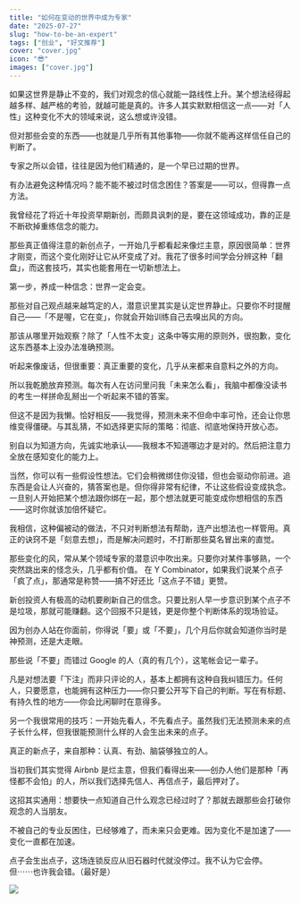 ```yaml
---
title: "如何在变动的世界中成为专家"
date: "2025-07-27"
slug: "how-to-be-an-expert"
tags: ["创业", "好文推荐"]
cover: "cover.jpg"
icon: "😎"
images: ["cover.jpg"]
---
```

如果这世界是静止不变的，我们对观念的信心就能一路线性上升。某个想法经得起越多样、越严格的考验，就越可能是真的。许多人其实默默相信这一点——对「人性」这种变化不大的领域来说，这么想或许没错。



但对那些会变的东西——也就是几乎所有其他事物——你就不能再这样信任自己的判断了。



专家之所以会错，往往是因为他们精通的，是一个早已过期的世界。



有办法避免这种情况吗？能不能不被过时信念困住？答案是——可以，但得靠一点方法。



我曾经花了将近十年投资早期新创，而颇具讽刺的是，要在这领域成功，靠的正是不断砍掉重练信念的能力。



那些真正值得注意的新创点子，一开始几乎都看起来像烂主意，原因很简单：世界才刚变，而这个变化刚好让它从坏变成了对。我花了很多时间学会分辨这种「翻盘」，而这套技巧，其实也能套用在一切新想法上。



第一步，养成一种信念：世界一定会变。



那些对自己观点越来越笃定的人，潜意识里其实是认定世界静止。只要你不时提醒自己——「不是喔，它在变」，你就会开始训练自己去嗅出风的方向。



那该从哪里开始观察？除了「人性不太变」这条中等实用的原则外，很抱歉，变化这东西基本上没办法准确预测。



听起来像废话，但很重要：真正重要的变化，几乎从来都来自意料之外的方向。



所以我乾脆放弃预测。每次有人在访问里问我「未来怎么看」，我脑中都像没读书的考生一样拼命乱掰出一个听起来不错的答案。



但这不是因为我懒。恰好相反——我觉得，预测未来不但命中率可怜，还会让你思维变得僵硬。与其乱猜，不如选择更实际的策略：彻底、彻底地保持开放心态。



别自以为知道方向，先诚实地承认——我根本不知道哪边才是对的。然后把注意力全放在感知变化的能力上。



当然，你可以有一些假设性想法。它们会稍微绑住你没错，但也会驱动你前进。追东西是会让人兴奋的，猜答案也是。但你得非常有纪律，不让这些假设变成执念。
一旦别人开始把某个想法跟你绑在一起，那个想法就更可能变成你想相信的东西——这时你就该加倍怀疑它。



我相信，这种偏被动的做法，不只对判断想法有帮助，连产出想法也一样管用。真正的诀窍不是「刻意去想」，而是解决问题时，不打断那些莫名冒出来的直觉。



那些变化的风，常从某个领域专家的潜意识中吹出来。只要你对某件事够熟，一个突然跳出来的怪念头，几乎都有价值。
在 Y Combinator，如果我们说某个点子「疯了点」，那通常是称赞——搞不好还比「这点子不错」更赞。



新创投资人有极高的动机要刷新自己的信念。只要比别人早一步意识到某个点子不是垃圾，那就可能赚翻。这个回报不只是钱，更是你整个判断体系的现场验证。



因为创办人站在你面前，你得说「要」或「不要」，几个月后你就会知道你当时是神预测，还是大走眼。



那些说「不要」而错过 Google 的人（真的有几个），这笔帐会记一辈子。



凡是对想法要「下注」而非只评论的人，基本上都拥有这种自我纠错压力。任何人，只要愿意，也能拥有这种压力——你只要公开写下自己的判断。写在有标题、有持久性的地方——你会比闲聊时在意得多。



另一个我很常用的技巧：一开始先看人，不先看点子。虽然我们无法预测未来的点子长什么样，但我很能预测什么样的人会生出未来的点子。



真正的新点子，来自那种：认真、有劲、脑袋够独立的人。



当初我们其实觉得 Airbnb 是烂主意，但我们看得出来——创办人他们是那种「再怪都不会怕」的人，所以我们选择先信人、再信点子，最后押对了。



这招其实通用：想要快一点知道自己什么观念已经过时了？那就去跟那些会打破你观念的人当朋友。



不被自己的专业反困住，已经够难了，而未来只会更难。因为变化不是加速了——变化一直都在加速。



点子会生出点子，这场连锁反应从旧石器时代就没停过。我不认为它会停。
但⋯⋯也许我会错。（最好是）




![](https://prod-files-secure.s3.us-west-2.amazonaws.com/112d0858-5090-4d34-a606-b75eb8d65fd2/46476355-9cf3-4e99-9b7a-3531bc426380/1000202064.png?X-Amz-Algorithm=AWS4-HMAC-SHA256&X-Amz-Content-Sha256=UNSIGNED-PAYLOAD&X-Amz-Credential=ASIAZI2LB466WG7GTA76%2F20251027%2Fus-west-2%2Fs3%2Faws4_request&X-Amz-Date=20251027T045227Z&X-Amz-Expires=3600&X-Amz-Security-Token=IQoJb3JpZ2luX2VjEOX%2F%2F%2F%2F%2F%2F%2F%2F%2F%2FwEaCXVzLXdlc3QtMiJGMEQCIEWDetfXnN7sYfJSjl1QDI8Mr%2BmYxcF%2Bqd8jrR5dU6NxAiATcBfIxDl1ZM50Zj77cTfwrYMs6beowCg%2F2Q2%2FVjhu1iqIBAie%2F%2F%2F%2F%2F%2F%2F%2F%2F%2F8BEAAaDDYzNzQyMzE4MzgwNSIM5oEO0LiiW9E%2BrgOfKtwDGdOKicDZFOU8a3zhlDgJ%2FiXDOY5K88X5l6j6AXe8YNocDmtPKQhHSCRfzskzCBz%2BdG6QlPQJ5IiMUef03w2UY8y0j5pdXI%2F76FJ2F6ms2Cruh488GUVWBj5Z3Z0rCoabc39%2BzpFY7zLZAZHtwhQqjjds%2FFFK%2BpF97BgVF1Meaozmt7hnDtN%2FXwBQMVcT4yNEFamDlYGWaGZIrFoWZE%2BYD3MzKgBWkuNKA33IgfIEp4eZVEIbBO8WesMVoY00O9gUJQIu3Dwho6EvUffdL%2Fgo8P%2BpLjc9RACkg6JRWwQWdhb%2FeJqG5AqyXO29rvY1I9AVJQoBCNRBPa%2FyJog7vavXC8zVLw5ycynHl8hVy9RppVjzfRCgcBrpXOKFTW4wyiV%2BJ5QyzLsNBFx5n3DZMljVX93bNcZaooS0uR4lje%2F2cjMMr0qlIZLVQzndGRF%2B1qY2y4LEtUm2KY0GUrwMhGDLFJlbfO6awtnYCfYLKHA1dkvg0jWlaZc0bZvbm8VuwycYxgpM4aFJtA8RcU9ZSD7N2uPaPfWg8aO1EXthZzNlqfX%2FuzyQlDgoHef5UGrurcpiqq7B%2Be7IBOpKo3XDp%2F2DODCRXyFutv1oT03SDqlolobDkjhDfPhhH1Bei7owm%2FH7xwY6pgFJ1waAb9h%2FVknam0MytPQHJxAVq5Vo8NSRowspUaoHDbujtWPM7rrbdU6HKsVuML0Zk%2FK7KQIunh4cBBAp6JrGZM70Rl1PfeDmB%2BZ8Gi3OOde8WENd7eenQM7i8zImegph4bRWuxEYzVIc%2FKdcuZTtkVsfGgAAi%2BIvakeb2Kplf7a9izdwuLiyChkjdttyAEmk4TiPv1t4fG0RRXyWM3zsWS27cZ6h&X-Amz-Signature=55b8662b9832411ae8160a3997121ea11e711d96bdf30b05f1581831d8cbc060&X-Amz-SignedHeaders=host&x-amz-checksum-mode=ENABLED&x-id=GetObject)


